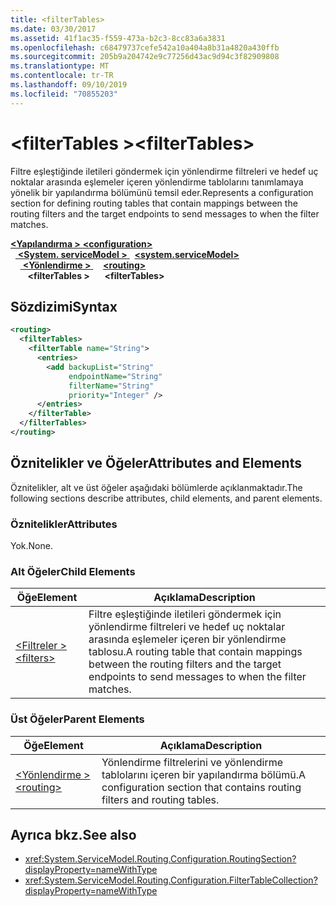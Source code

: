 ```yaml
---
title: <filterTables>
ms.date: 03/30/2017
ms.assetid: 41f1ac35-f559-473a-b2c3-8cc83a6a3831
ms.openlocfilehash: c68479737cefe542a10a404a8b31a4820a430ffb
ms.sourcegitcommit: 205b9a204742e9c77256d43ac9d94c3f82909808
ms.translationtype: MT
ms.contentlocale: tr-TR
ms.lasthandoff: 09/10/2019
ms.locfileid: "70855203"
---
```

# <a name="filtertables"></a><span data-ttu-id="b47cf-101">\<filterTables ></span><span class="sxs-lookup"><span data-stu-id="b47cf-101">\<filterTables></span></span>
<span data-ttu-id="b47cf-102">Filtre eşleştiğinde iletileri göndermek için yönlendirme filtreleri ve hedef uç noktalar arasında eşlemeler içeren yönlendirme tablolarını tanımlamaya yönelik bir yapılandırma bölümünü temsil eder.</span><span class="sxs-lookup"><span data-stu-id="b47cf-102">Represents a configuration section for defining routing tables that contain mappings between the routing filters and the target endpoints to send messages to when the filter matches.</span></span>  
  
<span data-ttu-id="b47cf-103">[ **\<Yapılandırma >** ](../configuration-element.md)</span><span class="sxs-lookup"><span data-stu-id="b47cf-103">[**\<configuration>**](../configuration-element.md)</span></span>\
<span data-ttu-id="b47cf-104">&nbsp;&nbsp;[ **\<System. serviceModel >** ](system-servicemodel.md)</span><span class="sxs-lookup"><span data-stu-id="b47cf-104">&nbsp;&nbsp;[**\<system.serviceModel>**](system-servicemodel.md)</span></span>\
<span data-ttu-id="b47cf-105">&nbsp;&nbsp;&nbsp;&nbsp;[ **\<Yönlendirme >** ](routing.md)</span><span class="sxs-lookup"><span data-stu-id="b47cf-105">&nbsp;&nbsp;&nbsp;&nbsp;[**\<routing>**](routing.md)</span></span>\
<span data-ttu-id="b47cf-106">&nbsp;&nbsp;&nbsp;&nbsp;&nbsp;&nbsp; **\<filterTables >**</span><span class="sxs-lookup"><span data-stu-id="b47cf-106">&nbsp;&nbsp;&nbsp;&nbsp;&nbsp;&nbsp;**\<filterTables>**</span></span>  
  
## <a name="syntax"></a><span data-ttu-id="b47cf-107">Sözdizimi</span><span class="sxs-lookup"><span data-stu-id="b47cf-107">Syntax</span></span>  
  
```xml  
<routing>
  <filterTables>
    <filterTable name="String">
      <entries>
        <add backupList="String"
             endpointName="String"
             filterName="String"
             priority="Integer" />
      </entries>
    </filterTable>
  </filterTables>
</routing>
```  
  
## <a name="attributes-and-elements"></a><span data-ttu-id="b47cf-108">Öznitelikler ve Öğeler</span><span class="sxs-lookup"><span data-stu-id="b47cf-108">Attributes and Elements</span></span>  
 <span data-ttu-id="b47cf-109">Öznitelikler, alt ve üst öğeler aşağıdaki bölümlerde açıklanmaktadır.</span><span class="sxs-lookup"><span data-stu-id="b47cf-109">The following sections describe attributes, child elements, and parent elements.</span></span>  
  
### <a name="attributes"></a><span data-ttu-id="b47cf-110">Öznitelikler</span><span class="sxs-lookup"><span data-stu-id="b47cf-110">Attributes</span></span>  
 <span data-ttu-id="b47cf-111">Yok.</span><span class="sxs-lookup"><span data-stu-id="b47cf-111">None.</span></span>  
  
### <a name="child-elements"></a><span data-ttu-id="b47cf-112">Alt Öğeler</span><span class="sxs-lookup"><span data-stu-id="b47cf-112">Child Elements</span></span>  
  
|<span data-ttu-id="b47cf-113">Öğe</span><span class="sxs-lookup"><span data-stu-id="b47cf-113">Element</span></span>|<span data-ttu-id="b47cf-114">Açıklama</span><span class="sxs-lookup"><span data-stu-id="b47cf-114">Description</span></span>|  
|-------------|-----------------|  
|[<span data-ttu-id="b47cf-115">\<Filtreler ></span><span class="sxs-lookup"><span data-stu-id="b47cf-115">\<filters></span></span>](filters-of-routing.md)|<span data-ttu-id="b47cf-116">Filtre eşleştiğinde iletileri göndermek için yönlendirme filtreleri ve hedef uç noktalar arasında eşlemeler içeren bir yönlendirme tablosu.</span><span class="sxs-lookup"><span data-stu-id="b47cf-116">A routing table that contain mappings between the routing filters and the target endpoints to send messages to when the filter matches.</span></span>|  
  
### <a name="parent-elements"></a><span data-ttu-id="b47cf-117">Üst Öğeler</span><span class="sxs-lookup"><span data-stu-id="b47cf-117">Parent Elements</span></span>  
  
|<span data-ttu-id="b47cf-118">Öğe</span><span class="sxs-lookup"><span data-stu-id="b47cf-118">Element</span></span>|<span data-ttu-id="b47cf-119">Açıklama</span><span class="sxs-lookup"><span data-stu-id="b47cf-119">Description</span></span>|  
|-------------|-----------------|  
|[<span data-ttu-id="b47cf-120">\<Yönlendirme ></span><span class="sxs-lookup"><span data-stu-id="b47cf-120">\<routing></span></span>](routing.md)|<span data-ttu-id="b47cf-121">Yönlendirme filtrelerini ve yönlendirme tablolarını içeren bir yapılandırma bölümü.</span><span class="sxs-lookup"><span data-stu-id="b47cf-121">A configuration section that contains routing filters and routing tables.</span></span>|  
  
## <a name="see-also"></a><span data-ttu-id="b47cf-122">Ayrıca bkz.</span><span class="sxs-lookup"><span data-stu-id="b47cf-122">See also</span></span>

- <xref:System.ServiceModel.Routing.Configuration.RoutingSection?displayProperty=nameWithType>
- <xref:System.ServiceModel.Routing.Configuration.FilterTableCollection?displayProperty=nameWithType>
